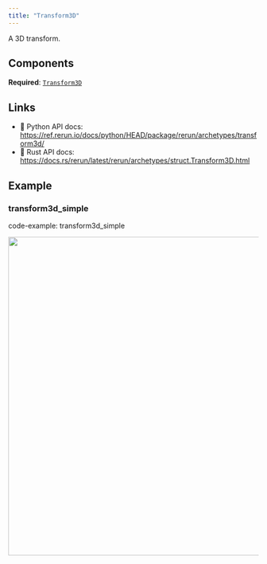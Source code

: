 ```yaml
---
title: "Transform3D"
---
```


A 3D transform.

## Components

**Required**: [`Transform3D`](../components/transform3d.md)

## Links
 * 🐍 Python API docs: https://ref.rerun.io/docs/python/HEAD/package/rerun/archetypes/transform3d/
 * 🦀 Rust API docs: https://docs.rs/rerun/latest/rerun/archetypes/struct.Transform3D.html

## Example

### transform3d_simple

code-example: transform3d_simple

<center>
<picture>
  <source media="(max-width: 480px)" srcset="https://static.rerun.io/transform3d_simple/141368b07360ce3fcb1553079258ae3f42bdb9ac/480w.png">
  <source media="(max-width: 768px)" srcset="https://static.rerun.io/transform3d_simple/141368b07360ce3fcb1553079258ae3f42bdb9ac/768w.png">
  <source media="(max-width: 1024px)" srcset="https://static.rerun.io/transform3d_simple/141368b07360ce3fcb1553079258ae3f42bdb9ac/1024w.png">
  <source media="(max-width: 1200px)" srcset="https://static.rerun.io/transform3d_simple/141368b07360ce3fcb1553079258ae3f42bdb9ac/1200w.png">
  <img src="https://static.rerun.io/transform3d_simple/141368b07360ce3fcb1553079258ae3f42bdb9ac/full.png" width="640">
</picture>
</center>

